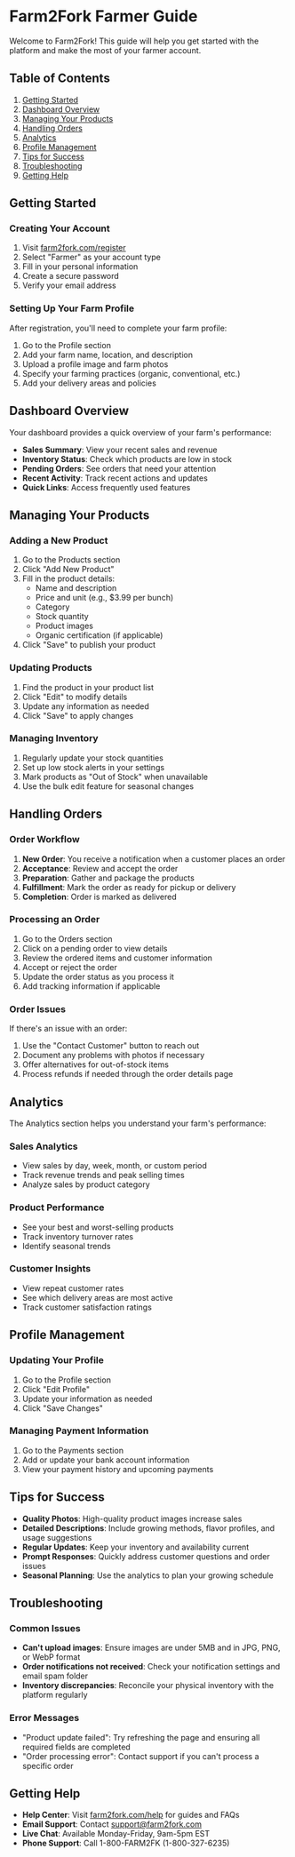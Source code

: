 # Farm2Fork Farmer Guide

Welcome to Farm2Fork! This guide will help you get started with the platform and make the most of your farmer account.

## Table of Contents

1. [Getting Started](#getting-started)
2. [Dashboard Overview](#dashboard-overview)
3. [Managing Your Products](#managing-your-products)
4. [Handling Orders](#handling-orders)
5. [Analytics](#analytics)
6. [Profile Management](#profile-management)
7. [Tips for Success](#tips-for-success)
8. [Troubleshooting](#troubleshooting)
9. [Getting Help](#getting-help)

## Getting Started

### Creating Your Account

1. Visit [farm2fork.com/register](https://farm2fork.com/register)
2. Select "Farmer" as your account type
3. Fill in your personal information
4. Create a secure password
5. Verify your email address

### Setting Up Your Farm Profile

After registration, you'll need to complete your farm profile:

1. Go to the Profile section
2. Add your farm name, location, and description
3. Upload a profile image and farm photos
4. Specify your farming practices (organic, conventional, etc.)
5. Add your delivery areas and policies

## Dashboard Overview

Your dashboard provides a quick overview of your farm's performance:

- **Sales Summary**: View your recent sales and revenue
- **Inventory Status**: Check which products are low in stock
- **Pending Orders**: See orders that need your attention
- **Recent Activity**: Track recent actions and updates
- **Quick Links**: Access frequently used features

## Managing Your Products

### Adding a New Product

1. Go to the Products section
2. Click "Add New Product"
3. Fill in the product details:
   - Name and description
   - Price and unit (e.g., $3.99 per bunch)
   - Category
   - Stock quantity
   - Product images
   - Organic certification (if applicable)
4. Click "Save" to publish your product

### Updating Products

1. Find the product in your product list
2. Click "Edit" to modify details
3. Update any information as needed
4. Click "Save" to apply changes

### Managing Inventory

1. Regularly update your stock quantities
2. Set up low stock alerts in your settings
3. Mark products as "Out of Stock" when unavailable
4. Use the bulk edit feature for seasonal changes

## Handling Orders

### Order Workflow

1. **New Order**: You receive a notification when a customer places an order
2. **Acceptance**: Review and accept the order
3. **Preparation**: Gather and package the products
4. **Fulfillment**: Mark the order as ready for pickup or delivery
5. **Completion**: Order is marked as delivered

### Processing an Order

1. Go to the Orders section
2. Click on a pending order to view details
3. Review the ordered items and customer information
4. Accept or reject the order
5. Update the order status as you process it
6. Add tracking information if applicable

### Order Issues

If there's an issue with an order:

1. Use the "Contact Customer" button to reach out
2. Document any problems with photos if necessary
3. Offer alternatives for out-of-stock items
4. Process refunds if needed through the order details page

## Analytics

The Analytics section helps you understand your farm's performance:

### Sales Analytics

- View sales by day, week, month, or custom period
- Track revenue trends and peak selling times
- Analyze sales by product category

### Product Performance

- See your best and worst-selling products
- Track inventory turnover rates
- Identify seasonal trends

### Customer Insights

- View repeat customer rates
- See which delivery areas are most active
- Track customer satisfaction ratings

## Profile Management

### Updating Your Profile

1. Go to the Profile section
2. Click "Edit Profile"
3. Update your information as needed
4. Click "Save Changes"

### Managing Payment Information

1. Go to the Payments section
2. Add or update your bank account information
3. View your payment history and upcoming payments

## Tips for Success

- **Quality Photos**: High-quality product images increase sales
- **Detailed Descriptions**: Include growing methods, flavor profiles, and usage suggestions
- **Regular Updates**: Keep your inventory and availability current
- **Prompt Responses**: Quickly address customer questions and order issues
- **Seasonal Planning**: Use the analytics to plan your growing schedule

## Troubleshooting

### Common Issues

- **Can't upload images**: Ensure images are under 5MB and in JPG, PNG, or WebP format
- **Order notifications not received**: Check your notification settings and email spam folder
- **Inventory discrepancies**: Reconcile your physical inventory with the platform regularly

### Error Messages

- "Product update failed": Try refreshing the page and ensuring all required fields are completed
- "Order processing error": Contact support if you can't process a specific order

## Getting Help

- **Help Center**: Visit [farm2fork.com/help](https://farm2fork.com/help) for guides and FAQs
- **Email Support**: Contact support@farm2fork.com
- **Live Chat**: Available Monday-Friday, 9am-5pm EST
- **Phone Support**: Call 1-800-FARM2FK (1-800-327-6235)
